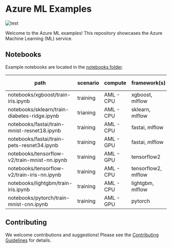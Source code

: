 
# Azure ML Examples

![test](https://github.com/Azure/azureml-examples/workflows/test/badge.svg)

Welcome to the Azure ML examples! This repository showcases the Azure Machine Learning (ML) service.

## Notebooks

Example notebooks are located in the [notebooks folder](notebooks).

path|scenario|compute|framework(s)|dataset|environment type|distribution|other
-|-|-|-|-|-|-|-
notebooks/xgboost/train-iris.ipynb|training|AML - CPU|xgboost, mlflow|iris|pip file|None|None
notebooks/sklearn/train-diabetes-ridge.ipynb|trianing|AML - CPU|sklearn, mlflow|diabetes|conda file|None|None
notebooks/fastai/train-mnist-resnet18.ipynb|training|AML - CPU|fastai, mlflow|mnist|conda file|None|None
notebooks/fastai/train-pets-resnet34.ipynb|training|AML - GPU|fastai, mlflow|pets|dockerfile|None|broken :(
notebooks/tensorflow-v2/train-mnist-nn.ipynb|training|AML - GPU|tensorflow2|mnist|curated|None|None
notebooks/tensorflow-v2/train-iris-nn.ipynb|training|AML - CPU|tensorflow2, mlflow|iris|conda file|None|None
notebooks/lightgbm/train-iris.ipynb|training|AML - CPU|lightgbm, mlflow|iris|pip file|None|None
notebooks/pytorch/train-mnist-cnn.ipynb|training|AML - GPU|pytorch|mnist|curated|None|None

## Contributing

We welcome contributions and suggestions! Please see the [Contributing Guidelines](CONTRIBUTING.md) for details.
